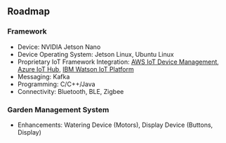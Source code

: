 ## Roadmap

### Framework

- Device: NVIDIA Jetson Nano
- Device Operating System: Jetson Linux, Ubuntu Linux
- Proprietary IoT Framework Integration: [AWS IoT Device Management](https://aws.amazon.com/iot-device-management/), [Azure IoT Hub](https://azure.microsoft.com/products/iot-hub), [IBM Watson IoT Platform](https://internetofthings.ibmcloud.com/)
- Messaging: Kafka
- Programming: C/C++/Java
- Connectivity: Bluetooth, BLE, Zigbee

### Garden Management System

- Enhancements: Watering Device (Motors), Display Device (Buttons, Display)